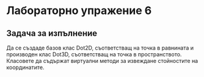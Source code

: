 # Лабораторно упражение 6
## Задача за изпълнение

Да се създаде базов клас Dot2D, съответстващ на точка в равнината и производен клас Dot3D, съответстващ на точка в пространството. Класовете да съдържат виртуални методи за извеждане стойностите на координатите.